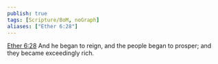 ```yaml
---
publish: true
tags: [Scripture/BoM, noGraph]
aliases: ["Ether 6:28"]
---
```

[Ether 6:28](https://churchofjesuschrist.org/study/scriptures/bofm/ether/6?lang=eng&id=p28#p28) And he began to reign, and the people began to prosper; and they became exceedingly rich.
